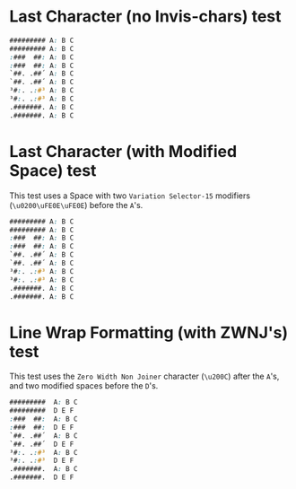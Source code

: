 # Last Character (no Invis-chars) test

```css
######### A: B C
######### A: B C
:###  ##: A: B C
:###  ##: A: B C
`##. .##´ A: B C
`##. .##´ A: B C
³#:. .:#³ A: B C
³#:. .:#³ A: B C
.#######. A: B C
.#######. A: B C
 ```
 
# Last Character (with Modified Space) test

This test uses a Space with two `Variation Selector-15` modifiers (`\u0200\uFE0E\uFE0E`) before the `A`'s.

```css
######### ︎︎A: B C
######### ︎︎A: B C
:###  ##: ︎︎A: B C
:###  ##: ︎︎A: B C
`##. .##´ ︎︎A: B C
`##. .##´ ︎︎A: B C
³#:. .:#³ ︎︎A: B C
³#:. .:#³ ︎︎A: B C
.#######. ︎︎A: B C
.#######. ︎︎A: B C
 ```
 
 # Line Wrap Formatting (with ZWNJ's) test
 
 This test uses the `Zero Width Non Joiner` character (`\u200C`) after the `A`'s, and two modified spaces before the `D`'s.
 
 ```css
#########  A:‌ B C
#########  ︎︎D E F
:###  ##:  A:‌ B C
:###  ##:  ︎︎D E F
`##. .##´  A:‌ B C
`##. .##´  ︎︎D E F
³#:. .:#³  A:‌ B C
³#:. .:#³ ︎︎ D E F
.#######.  A:‌ B C
.#######.  ︎︎D E F
 ```

